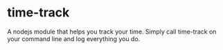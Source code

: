 # time-track
A nodejs module that helps you track your time. Simply call time-track on your command line and log everything you do.
